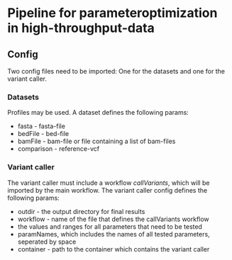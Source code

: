 # Pipeline for parameteroptimization in high-throughput-data
## Config
Two config files need to be imported: One for the datasets and one for the variant caller.

### Datasets
Profiles may be used. A dataset defines the following params:
- fasta - fasta-file
- bedFile - bed-file
- bamFile - bam-file or file containing a list of bam-files
- comparison - reference-vcf

### Variant caller
The variant caller must include a workflow _callVariants_, which will be imported by the main workflow.
The variant caller config defines the following params:
- outdir - the output directory for final results
- workflow - name of the file that defines the callVariants workflow
- the values and ranges for all parameters that need to be tested
- paramNames, which includes the names of all tested parameters, seperated by space
- container - path to the container which contains the variant caller
